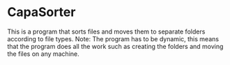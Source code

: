 # CapaSorter
This is a program that sorts files and moves them to separate folders according to file types.
Note: The program has to be dynamic, this means that the program does all the work such as creating the folders and moving the files on any machine.

